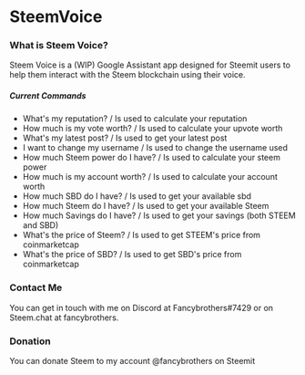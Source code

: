 # SteemVoice
### What is Steem Voice?
Steem Voice is a (WIP) Google Assistant app designed for Steemit users to help them interact with the Steem blockchain using their voice.
##### Current Commands
- What's my reputation? / Is used to calculate your reputation
- How much is my vote worth? / Is used to calculate your upvote worth
- What's my latest post? / Is used to get your latest post
- I want to change my username / Is used to change the username used
- How much Steem power do I have? / Is used to calculate your steem power
- How much is my account worth? / Is used to calculate your account worth
- How much SBD do I have? / Is used to get your available sbd
- How much Steem do I have? / Is used to get your available Steem
- How much Savings do I have? / Is used to get your savings (both STEEM and SBD)
- What's the price of Steem? / Is used to get STEEM's price from coinmarketcap
- What's the price of SBD? / Is used to get SBD's price from coinmarketcap
### Contact Me
You can get in touch with me on Discord  at Fancybrothers#7429 or on Steem.chat at fancybrothers.
### Donation
You can donate Steem to my account @fancybrothers on Steemit
